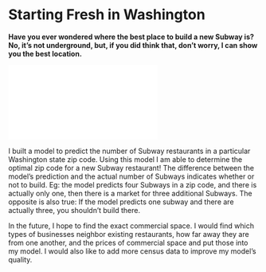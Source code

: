 # Starting Fresh in Washington

**Have you ever wondered where the best place to build a new Subway is? No, it’s not underground, but, if you did think that, don’t worry, I can show you the best location.**


![Subways in Seattle Area](data/one_pager_map.html "Subways in Seattle Area")

I built a model to predict the number of Subway restaurants in a particular Washington state zip code. Using this model I am able to determine the optimal zip code for a new Subway restaurant! The difference between the model’s prediction and the actual number of Subways indicates whether or not to build. Eg: the model predicts four Subways in a zip code, and there is actually only one, then there is a market for three additional Subways. The opposite is also true: If the model predicts one subway and there are actually three, you shouldn’t build there. 

In the future, I hope to find the exact commercial space. I would find which types of businesses neighbor existing restaurants, how far away they are from one another, and the prices of commercial space and put those into my model. I would also like to add more census data to improve my model’s quality.
